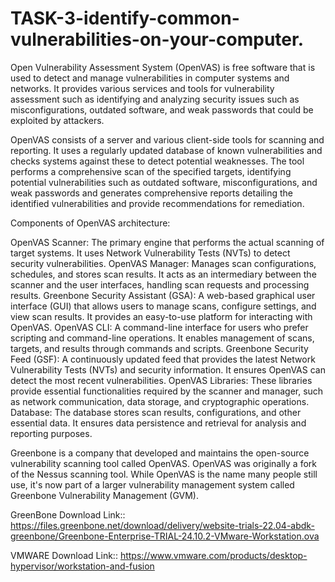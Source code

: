# TASK-3-identify-common-vulnerabilities-on-your-computer.
Open Vulnerability Assessment System (OpenVAS) is free software that is used to detect and manage vulnerabilities in computer systems and networks. It provides various services and tools for vulnerability assessment such as identifying and analyzing security issues such as misconfigurations, outdated software, and weak passwords that could be exploited by attackers.

OpenVAS consists of a server and various client-side tools for scanning and reporting. It uses a regularly updated database of known vulnerabilities and checks systems against these to detect potential weaknesses. The tool performs a comprehensive scan of the specified targets, identifying potential vulnerabilities such as outdated software, misconfigurations, and weak passwords and generates comprehensive reports detailing the identified vulnerabilities and provide recommendations for remediation.

Components of OpenVAS architecture:

OpenVAS Scanner:
The primary engine that performs the actual scanning of target systems. It uses Network Vulnerability Tests (NVTs) to detect security vulnerabilities.
OpenVAS Manager:
Manages scan configurations, schedules, and stores scan results. It acts as an intermediary between the scanner and the user interfaces, handling scan requests and processing results.
Greenbone Security Assistant (GSA):
A web-based graphical user interface (GUI) that allows users to manage scans, configure settings, and view scan results. It provides an easy-to-use platform for interacting with OpenVAS.
OpenVAS CLI:
A command-line interface for users who prefer scripting and command-line operations. It enables management of scans, targets, and results through commands and scripts.
Greenbone Security Feed (GSF):
A continuously updated feed that provides the latest Network Vulnerability Tests (NVTs) and security information. It ensures OpenVAS can detect the most recent vulnerabilities.
OpenVAS Libraries:
These libraries provide essential functionalities required by the scanner and manager, such as network communication, data storage, and cryptographic operations.
Database:
The database stores scan results, configurations, and other essential data. It ensures data persistence and retrieval for analysis and reporting purposes.

Greenbone is a company that developed and maintains the open-source vulnerability scanning tool called OpenVAS. OpenVAS was originally a fork of the Nessus scanning tool. While OpenVAS is the name many people still use, it's now part of a larger vulnerability management system called Greenbone Vulnerability Management (GVM).

GreenBone Download Link::
   https://files.greenbone.net/download/delivery/website-trials-22.04-abdk-greenbone/Greenbone-Enterprise-TRIAL-24.10.2-VMware-Workstation.ova

   
VMWARE Download Link::
   https://www.vmware.com/products/desktop-hypervisor/workstation-and-fusion
